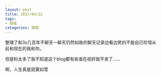 ```yaml
---
layout: post
title: 2017/04/22
tags:
- 随笔
categories: 随笔
---
```

整理了和3x几百年不聊天一聊天仍然如故的聊天记录边看边笑的不能自已珍惜从前和现在的我和你。

但是料太多了我不知道这个blog都有些谁在视奸就不发了……

啊，人生真是寂寞如雪
